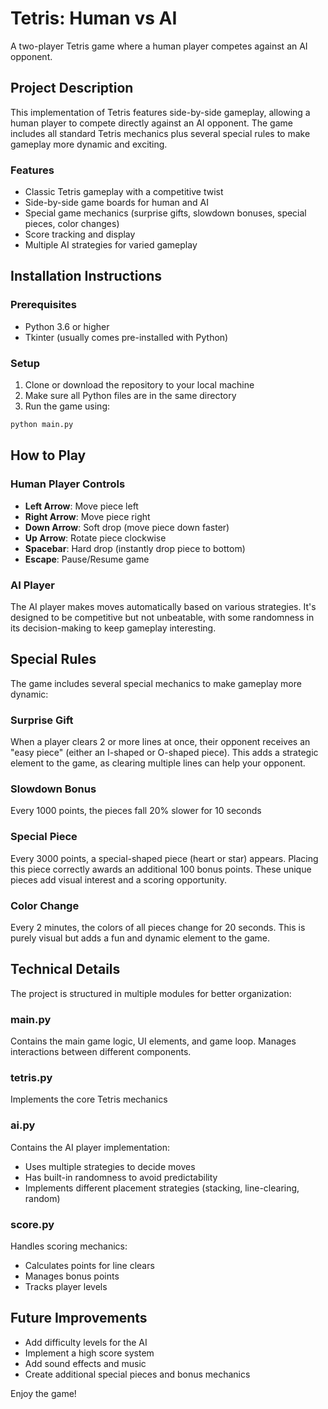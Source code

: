 # Tetris: Human vs AI

A two-player Tetris game where a human player competes against an AI opponent.

## Project Description

This implementation of Tetris features side-by-side gameplay, allowing a human player to compete directly against an AI opponent. The game includes all standard Tetris mechanics plus several special rules to make gameplay more dynamic and exciting.

### Features

- Classic Tetris gameplay with a competitive twist
- Side-by-side game boards for human and AI
- Special game mechanics (surprise gifts, slowdown bonuses, special pieces, color changes)
- Score tracking and display
- Multiple AI strategies for varied gameplay

## Installation Instructions

### Prerequisites

- Python 3.6 or higher
- Tkinter (usually comes pre-installed with Python)

### Setup

1. Clone or download the repository to your local machine
2. Make sure all Python files are in the same directory
3. Run the game using:

```bash
python main.py
```

## How to Play

### Human Player Controls

- **Left Arrow**: Move piece left
- **Right Arrow**: Move piece right
- **Down Arrow**: Soft drop (move piece down faster)
- **Up Arrow**: Rotate piece clockwise
- **Spacebar**: Hard drop (instantly drop piece to bottom)
- **Escape**: Pause/Resume game

### AI Player

The AI player makes moves automatically based on various strategies. It's designed to be competitive but not unbeatable, with some randomness in its decision-making to keep gameplay interesting.

## Special Rules

The game includes several special mechanics to make gameplay more dynamic:

### Surprise Gift
When a player clears 2 or more lines at once, their opponent receives an "easy piece" (either an I-shaped or O-shaped piece). This adds a strategic element to the game, as clearing multiple lines can help your opponent.

### Slowdown Bonus
Every 1000 points, the pieces fall 20% slower for 10 seconds

### Special Piece
Every 3000 points, a special-shaped piece (heart or star) appears. Placing this piece correctly awards an additional 100 bonus points. These unique pieces add visual interest and a scoring opportunity.

### Color Change
Every 2 minutes, the colors of all pieces change for 20 seconds. This is purely visual but adds a fun and dynamic element to the game.

## Technical Details

The project is structured in multiple modules for better organization:

### main.py
Contains the main game logic, UI elements, and game loop. Manages interactions between different components.

### tetris.py
Implements the core Tetris mechanics

### ai.py
Contains the AI player implementation:
- Uses multiple strategies to decide moves
- Has built-in randomness to avoid predictability
- Implements different placement strategies (stacking, line-clearing, random)

### score.py
Handles scoring mechanics:
- Calculates points for line clears
- Manages bonus points
- Tracks player levels

## Future Improvements

- Add difficulty levels for the AI
- Implement a high score system
- Add sound effects and music
- Create additional special pieces and bonus mechanics

Enjoy the game!
